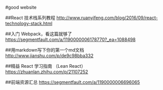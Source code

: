 #good website

##React 技术栈系列教程
<http://www.ruanyifeng.com/blog/2016/09/react-technology-stack.html>

##入门 Webpack，看这篇就够了
<https://segmentfault.com/a/1190000006178770?_ea=1088498>

##用markdown写下你的第一个md文档
<http://www.jianshu.com/p/de9c98bba332>

##精益 React 学习指南 （Lean React）
<https://zhuanlan.zhihu.com/p/21107252>

##前端资源汇总
<https://segmentfault.com/a/1190000006696065>
